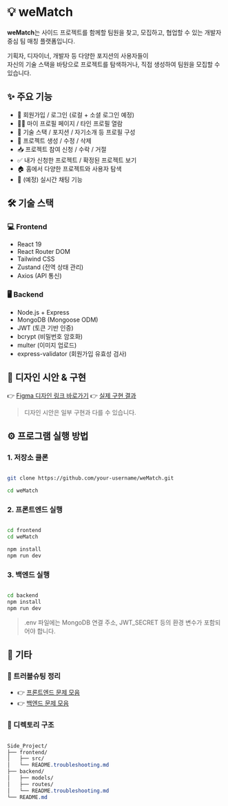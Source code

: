 # 💡 weMatch

**weMatch**는 사이드 프로젝트를 함께할 팀원을 찾고, 모집하고, 협업할 수 있는 개발자 중심 팀 매칭 플랫폼입니다.

기획자, 디자이너, 개발자 등 다양한 포지션의 사용자들이 <br />
자신의 기술 스택을 바탕으로 프로젝트를 탐색하거나, 직접 생성하여 팀원을 모집할 수 있습니다.


## ✨ 주요 기능

- 🔐 회원가입 / 로그인 (로컬 + 소셜 로그인 예정)
- 🧑‍💻 마이 프로필 페이지 / 타인 프로필 열람
- 🧠 기술 스택 / 포지션 / 자기소개 등 프로필 구성
- 📁 프로젝트 생성 / 수정 / 삭제
- 📥 프로젝트 참여 신청 / 수락 / 거절
- ✅ 내가 신청한 프로젝트 / 확정된 프로젝트 보기
- 🏠 홈에서 다양한 프로젝트와 사용자 탐색
- 💬 (예정) 실시간 채팅 기능


## 🛠 기술 스택

### 💻 Frontend

- React 19
- React Router DOM
- Tailwind CSS
- Zustand (전역 상태 관리)
- Axios (API 통신)

### 🖥 Backend

- Node.js + Express
- MongoDB (Mongoose ODM)
- JWT (토큰 기반 인증)
- bcrypt (비밀번호 암호화)
- multer (이미지 업로드)
- express-validator (회원가입 유효성 검사)


## 🎨 디자인 시안 & 구현

👉 [Figma 디자인 링크 바로가기](https://www.figma.com/design/iKOKhlPf52sLQcHHOaegcu/weMatch_pjt?node-id=0-1&t=l5OB0ZSc28fsGR8L-1)
👉 [실제 구현 결과](./frontend/weMatch/README.design.md)

> 디자인 시안은 일부 구현과 다를 수 있습니다.
> 

## ⚙ 프로그램 실행 방법

### 1. 저장소 클론

```bash

git clone https://github.com/your-username/weMatch.git

cd weMatch
```

### 2. 프론트엔드 실행

```bash

cd frontend
cd weMatch

npm install
npm run dev

```

### 3. 백엔드 실행

```bash

cd backend
npm install
npm run dev

```

> .env 파일에는 MongoDB 연결 주소, JWT_SECRET 등의 환경 변수가 포함되어야 합니다.
> 

## 📌 기타

### 🔧 트러블슈팅 정리

- 👉 [프론트엔드 문제 모음](./frontend/weMatch/README.troubleshooting.md)
- 👉 [백엔드 문제 모음](./backend/README.troubleshooting.md)

### 📁 디렉토리 구조

```css

Side_Project/
├── frontend/
│   ├── src/
│   └── README.troubleshooting.md
├── backend/
│   ├── models/
│   ├── routes/
│   └── README.troubleshooting.md
└── README.md
```